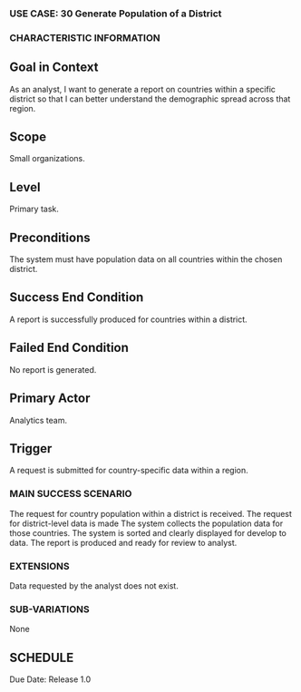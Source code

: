 ### USE CASE: 30 Generate Population of a District

### CHARACTERISTIC INFORMATION
## Goal in Context
As an analyst, I want to generate a report on countries within a specific district so that I can better understand the demographic spread across that region.

## Scope
Small organizations.

## Level
Primary task.

## Preconditions
The system must have population data on all countries within the chosen district.

## Success End Condition
A report is successfully produced for countries within a district.

## Failed End Condition
No report is generated.

## Primary Actor
Analytics team.

## Trigger
A request is submitted for country-specific data within a region.

### MAIN SUCCESS SCENARIO
The request for country population within a district is received.
The request for district-level data is made
The system collects the population data for those countries.
The system is sorted and clearly displayed for develop to data.
The report is produced and ready for review to analyst.

### EXTENSIONS
Data requested by the analyst does not exist.

### SUB-VARIATIONS
None

## SCHEDULE
Due Date: Release 1.0

